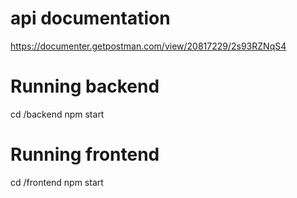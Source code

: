 # api documentation
https://documenter.getpostman.com/view/20817229/2s93RZNqS4




# Running backend
cd /backend
npm start

# Running frontend
cd /frontend
npm start